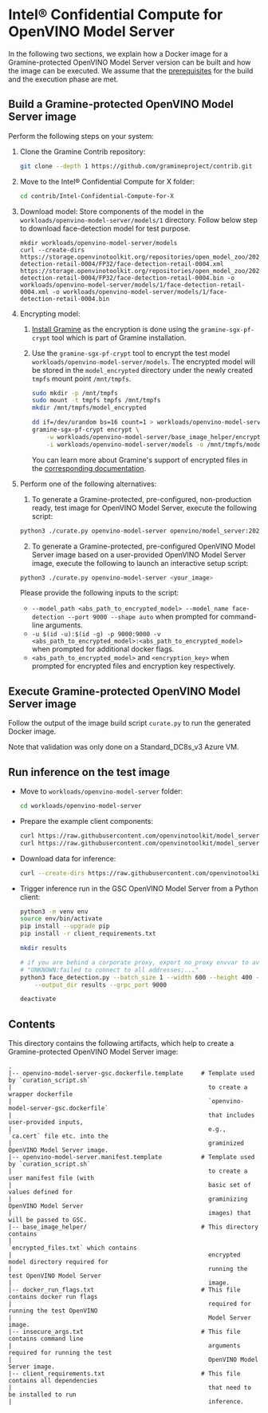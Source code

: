 # Intel® Confidential Compute for OpenVINO Model Server

In the following two sections, we explain how a Docker image for a Gramine-protected OpenVINO Model
Server version can be built and how the image can be executed. We assume that the
[prerequisites](../../README.md) for the build and the execution phase are met.


## Build a Gramine-protected OpenVINO Model Server image

Perform the following steps on your system:

1. Clone the Gramine Contrib repository:
   ```sh
   git clone --depth 1 https://github.com/gramineproject/contrib.git
   ```

2. Move to the Intel® Confidential Compute for X folder:
   ```sh
   cd contrib/Intel-Confidential-Compute-for-X
   ```

3. Download model:
   Store components of the model in the `workloads/openvino-model-server/models/1` directory.
   Follow below step to download face-detection model for test purpose.

   ```
   mkdir workloads/openvino-model-server/models
   curl --create-dirs https://storage.openvinotoolkit.org/repositories/open_model_zoo/2023.0/models_bin/1/face-detection-retail-0004/FP32/face-detection-retail-0004.xml https://storage.openvinotoolkit.org/repositories/open_model_zoo/2023.0/models_bin/1/face-detection-retail-0004/FP32/face-detection-retail-0004.bin -o workloads/openvino-model-server/models/1/face-detection-retail-0004.xml -o workloads/openvino-model-server/models/1/face-detection-retail-0004.bin
   ```

4. Encrypting model:

    1. [Install Gramine](https://gramine.readthedocs.io/en/stable/installation.html)
        as the encryption is done using the `gramine-sgx-pf-crypt` tool which is part of Gramine
        installation.

    2. Use the `gramine-sgx-pf-crypt` tool to encrypt the test model
       `workloads/openvino-model-server/models`. The encrypted model will be stored in the
       `model_encrypted` directory under the newly created `tmpfs` mount point `/mnt/tmpfs`.
       ```sh
       sudo mkdir -p /mnt/tmpfs
       sudo mount -t tmpfs tmpfs /mnt/tmpfs
       mkdir /mnt/tmpfs/model_encrypted

       dd if=/dev/urandom bs=16 count=1 > workloads/openvino-model-server/base_image_helper/encryption_key
       gramine-sgx-pf-crypt encrypt \
           -w workloads/openvino-model-server/base_image_helper/encryption_key \
           -i workloads/openvino-model-server/models -o /mnt/tmpfs/model_encrypted
       ```
       You can learn more about Gramine's support of encrypted files in the
       [corresponding documentation](https://gramine.readthedocs.io/en/stable/manifest-syntax.html#encrypted-files).

5. Perform one of the following alternatives:

    1. To generate a Gramine-protected, pre-configured, non-production ready, test image for
      OpenVINO Model Server, execute the following script:
      ```sh
      python3 ./curate.py openvino-model-server openvino/model_server:2023.0 test
      ```

    2. To generate a Gramine-protected, pre-configured OpenVINO Model Server image based on a
      user-provided OpenVINO Model Server image, execute the following to launch an interactive
      setup script:
      ```sh
      python3 ./curate.py openvino-model-server <your_image>
      ```

      Please provide the following inputs to the script:
      - `--model_path <abs_path_to_encrypted_model> --model_name face-detection --port 9000
        --shape auto` when prompted for command-line arguments.
      - `-u $(id -u):$(id -g) -p 9000:9000
        -v <abs_path_to_encrypted_model>:<abs_path_to_encrypted_model>` when prompted for
        additional docker flags.
      - `<abs_path_to_encrypted_model>` and `<encryption_key>` when prompted for encrypted
        files and encryption key respectively.

## Execute Gramine-protected OpenVINO Model Server image

Follow the output of the image build script `curate.py` to run the generated Docker image.

Note that validation was only done on a Standard_DC8s_v3 Azure VM.


## Run inference on the test image

- Move to `workloads/openvino-model-server` folder:
   ```sh
   cd workloads/openvino-model-server
   ```

- Prepare the example client components:
  ```sh
  curl https://raw.githubusercontent.com/openvinotoolkit/model_server/releases/2023/0/demos/common/python/client_utils.py -o client_utils.py
  curl https://raw.githubusercontent.com/openvinotoolkit/model_server/releases/2023/0/demos/face_detection/python/face_detection.py -o face_detection.py
  ```

- Download data for inference:
  ```sh
  curl --create-dirs https://raw.githubusercontent.com/openvinotoolkit/model_server/releases/2023/0/demos/common/static/images/people/people1.jpeg -o images/people1.jpeg
  ```

- Trigger inference run in the GSC OpenVINO Model Server from a Python client:
  ```sh
  python3 -m venv env
  source env/bin/activate
  pip install --upgrade pip
  pip install -r client_requirements.txt

  mkdir results

  # if you are behind a corporate proxy, export no_proxy envvar to avoid Python failure below
  # "UNKNOWN:failed to connect to all addresses;..."
  python3 face_detection.py --batch_size 1 --width 600 --height 400 --input_images_dir images \
      --output_dir results --grpc_port 9000

  deactivate
  ```

## Contents

This directory contains the following artifacts, which help to create a Gramine-protected OpenVINO
Model Server image:

    .
    |-- openvino-model-server-gsc.dockerfile.template     # Template used by `curation_script.sh`
    |                                                       to create a wrapper dockerfile
    |                                                       `openvino-model-server-gsc.dockerfile`
    |                                                       that includes user-provided inputs,
    |                                                       e.g., `ca.cert` file etc. into the
    |                                                       graminized OpenVINO Model Server image.
    |-- openvino-model-server.manifest.template           # Template used by `curation_script.sh`
    |                                                       to create a user manifest file (with
    |                                                       basic set of values defined for
    |                                                       graminizing OpenVINO Model Server
    |                                                       images) that will be passed to GSC.
    |-- base_image_helper/                                # This directory contains
    |                                                       `encrypted_files.txt` which contains
    |                                                       encrypted model directory required for
    |                                                       running the test OpenVINO Model Server
    |                                                       image.
    |-- docker_run_flags.txt                              # This file contains docker run flags
    |                                                       required for running the test OpenVINO
    |                                                       Model Server image.
    |-- insecure_args.txt                                 # This file contains command line
    |                                                       arguments required for running the test
    |                                                       OpenVINO Model Server image.
    |-- client_requirements.txt                           # This file contains all dependencies
    |                                                       that need to be installed to run
    |                                                       inference.
